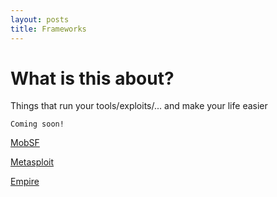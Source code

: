 ```yaml
---
layout: posts
title: Frameworks
---
```


# What is this about?
Things that run your tools/exploits/... and make your life easier

```
Coming soon!
```
[MobSF](./mobsf)

[Metasploit](./metasploit)

[Empire](./empire)